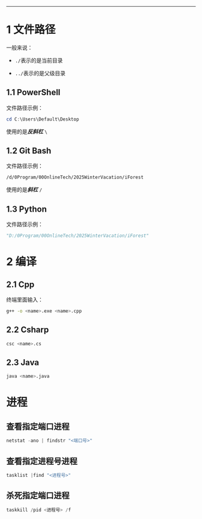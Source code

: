 ‍

---

# 1 文件路径

一般来说：

- `./`​表示的是当前目录

- `../`​表示的是父级目录

## 1.1 PowerShell

文件路径示例：

```powershell
cd C:\Users\Default\Desktop
```

使用的是***反斜杠*** `\`​

## 1.2 Git Bash

文件路径示例：

```bash
/d/0Program/00OnlineTech/2025WinterVacation/iForest
```

使用的是***斜杠*** `/`​

## 1.3 Python

文件路径示例：

```python
"D:/0Program/00OnlineTech/2025WinterVacation/iForest"
```

# 2 编译

## 2.1 Cpp

终端里面输入：

```bash
g++ -o <name>.exe <name>.cpp
```

## 2.2 Csharp

```bash
csc <name>.cs
```

## 2.3 Java

```bash
java <name>.java
```

# 进程

## 查看指定端口进程

```powershell
netstat -ano | findstr "<端口号>"
```

## 查看指定进程号进程

```powershell
tasklist |find "<进程号>"
```

## 杀死指定端口进程

```powershell
taskkill /pid <进程号> /f
```

